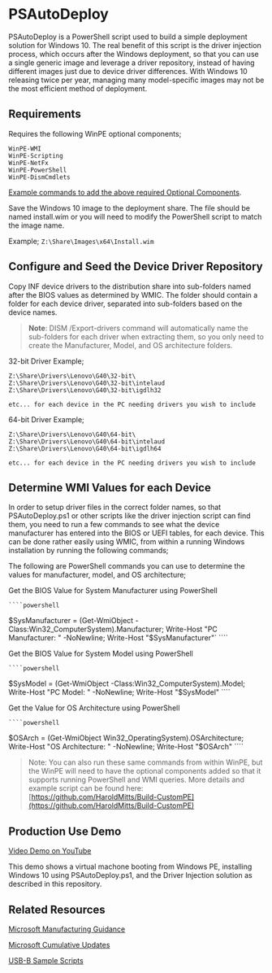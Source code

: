 # PSAutoDeploy

PSAutoDeploy is a PowerShell script used to build a simple deployment solution for Windows 10. The real benefit of this script is the driver injection process, which occurs after the Windows deployment, so that you can use a single generic image and leverage a driver repository, instead of having different images just due to device driver differences. With Windows 10 releasing twice per year, managing many model-specific images may not be the most efficient method of deployment.

## Requirements

Requires the following WinPE optional components;

    WinPE-WMI
    WinPE-Scripting
    WinPE-NetFx
    WinPE-PowerShell
    WinPE-DismCmdlets

[Example commands to add the above required Optional Components](https://github.com/HaroldMitts/Build-CustomPE).

Save the Windows 10 image to the deployment share. The file should be named install.wim or you will need to modify the PowerShell script to match the image name.

Example; `Z:\Share\Images\x64\Install.wim`

## Configure and Seed the Device Driver Repository

Copy INF device drivers to the distribution share into sub-folders named after the BIOS values as determined by WMIC. The folder should contain a folder for each device driver, separated into sub-folders based on the device names.

> **Note**: DISM /Export-drivers command will automatically name the sub-folders for each driver when extracting them, so you only need to create the Manufacturer, Model, and OS architecture folders.

32-bit Driver Example;

    Z:\Share\Drivers\Lenovo\G40\32-bit\
    Z:\Share\Drivers\Lenovo\G40\32-bit\intelaud
    Z:\Share\Drivers\Lenovo\G40\32-bit\igdlh32

    etc... for each device in the PC needing drivers you wish to include

64-bit Driver Example;

    Z:\Share\Drivers\Lenovo\G40\64-bit\
    Z:\Share\Drivers\Lenovo\G40\64-bit\intelaud
    Z:\Share\Drivers\Lenovo\G40\64-bit\igdlh64

    etc... for each device in the PC needing drivers you wish to include

## Determine WMI Values for each Device

In order to setup driver files in the correct folder names, so that PSAutoDeploy.ps1 or other scripts like the driver injection script can find them, you need to run a few commands to see what the device manufacturer has entered into the BIOS or UEFI tables, for each device. This can be done rather easily using WMIC, from within a running Windows installation by running the following commands;

The following are PowerShell commands you can use to determine the values for manufacturer, model, and OS architecture;

Get the BIOS Value for System Manufacturer using PowerShell

    ````powershell
$SysManufacturer = (Get-WmiObject -Class:Win32_ComputerSystem).Manufacturer; Write-Host "PC Manufacturer: " -NoNewline; Write-Host "$SysManufacturer"`
    ````

Get the BIOS Value for System Model using PowerShell

    ````powershell
$SysModel = (Get-WmiObject -Class:Win32_ComputerSystem).Model; Write-Host "PC Model: " -NoNewline; Write-Host "$SysModel"
    ````

Get the Value for OS Architecture using PowerShell

    ````powershell
$OSArch = (Get-WmiObject Win32_OperatingSystem).OSArchitecture; Write-Host "OS Architecture: " -NoNewline; Write-Host "$OSArch"
    ````

> Note: You can also run these same commands from within WinPE, but the WinPE will need to have the optional components added so that it supports running PowerShell and WMI queries. More details and example script can be found here: [https://github.com/HaroldMitts/Build-CustomPE](https://github.com/HaroldMitts/Build-CustomPE)

## Production Use Demo

[Video Demo on YouTube](https://youtu.be/sif0Pk2GpTc)

This demo shows a virtual machone booting from Windows PE, installing Windows 10 using PSAutoDeploy.ps1, and the Driver Injection solution as described in this repository.

## Related Resources

[Microsoft Manufacturing Guidance](https://docs.microsoft.com/en-us/windows-hardware/manufacture/desktop/index)

[Microsoft Cumulative Updates](http://www.catalog.update.microsoft.com/Search.aspx?q=windows%2010%20cumulative%20update)

[USB-B Sample Scripts](https://go.microsoft.com/fwlink/?linkid=872894)
